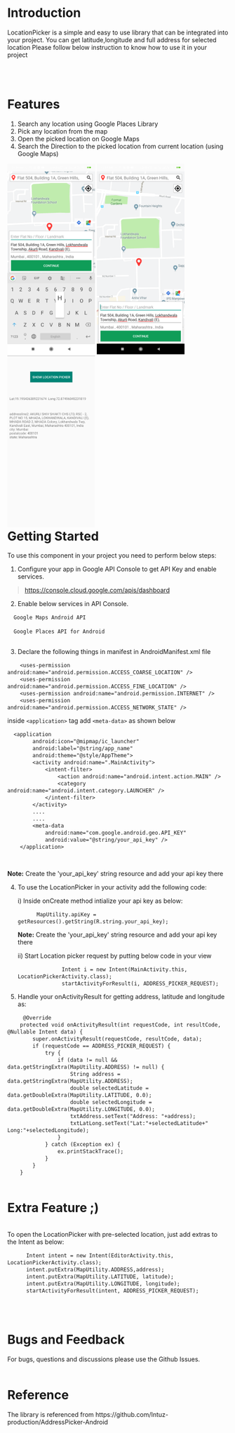 <h1>Introduction</h1>
LocationPicker is a simple and easy to use library that can be integrated into your project.
You can get latitude,longitude and full address for selected location
Please follow below instruction to know how to use it in your project

<br/><br/>
<h1>Features</h1>

1. Search any location using Google Places Library<br/>
2. Pick any location from the map<br/>
3. Open the picked location on Google Maps<br/>
4. Search the Direction to the picked location from current location (using Google Maps)<br/> 

<div style="float:left">
<img src="Screenshots/Screen1.png" width="200">
<img src="Screenshots/Screen2.png" width="200">
<img src="Screenshots/Screen3.png" width="200">
</div>


<br/><br/>
<h1>Getting Started</h1>

To use this component in your project you need to perform below steps:

1) Configure your app in  Google API Console  to get API Key and enable services.

> https://console.cloud.google.com/apis/dashboard

2) Enable below services in API Console.

```
  Google Maps Android API
  
  Google Places API for Android
  
```

3) Declare the following things in manifest in AndroidManifest.xml file

```
    <uses-permission android:name="android.permission.ACCESS_COARSE_LOCATION" />
    <uses-permission android:name="android.permission.ACCESS_FINE_LOCATION" />
    <uses-permission android:name="android.permission.INTERNET" />
    <uses-permission android:name="android.permission.ACCESS_NETWORK_STATE" />
```

inside ```<application>``` tag add ```<meta-data>``` as shown below

```
  <application
        android:icon="@mipmap/ic_launcher"
        android:label="@string/app_name"
        android:theme="@style/AppTheme">
        <activity android:name=".MainActivity">
            <intent-filter>
                <action android:name="android.intent.action.MAIN" />
                <category android:name="android.intent.category.LAUNCHER" />
            </intent-filter>
        </activity>
        ....
        ....
        <meta-data
            android:name="com.google.android.geo.API_KEY"
            android:value="@string/your_api_key" />
    </application>
```

<br/>
<p><b>Note:</b> Create the 'your_api_key' string resource and add your api key there</p>

4) To use the LocationPicker in your activity add the following code:

    i) Inside onCreate method intialize your api key as below:<br/>
    ```
          MapUtility.apiKey = getResources().getString(R.string.your_api_key);
    ```
      <p><b>Note:</b> Create the 'your_api_key' string resource and add your api key there</p>
    
    ii) Start Location picker request by putting below code in your view<br/>
    ```
                  Intent i = new Intent(MainActivity.this, LocationPickerActivity.class);
                  startActivityForResult(i, ADDRESS_PICKER_REQUEST);
    ```

5) Handle your onActivityResult for getting address, latitude and longitude as:

```
     @Override
    protected void onActivityResult(int requestCode, int resultCode, @Nullable Intent data) {
        super.onActivityResult(requestCode, resultCode, data);
        if (requestCode == ADDRESS_PICKER_REQUEST) {
            try {
                if (data != null && data.getStringExtra(MapUtility.ADDRESS) != null) {
                    String address = data.getStringExtra(MapUtility.ADDRESS);
                    double selectedLatitude = data.getDoubleExtra(MapUtility.LATITUDE, 0.0);
                    double selectedLongitude = data.getDoubleExtra(MapUtility.LONGITUDE, 0.0);
                    txtAddress.setText("Address: "+address);
                    txtLatLong.setText("Lat:"+selectedLatitude+"  Long:"+selectedLongitude);
                }
            } catch (Exception ex) {
                ex.printStackTrace();
            }
        }
    }
    
```

<h1>Extra Feature ;)</h1>
<br/>
To open the LocationPicker with pre-selected location, just add extras to the Intent as below: <br/>

```
      Intent intent = new Intent(EditorActivity.this, LocationPickerActivity.class);
      intent.putExtra(MapUtility.ADDRESS,address);
      intent.putExtra(MapUtility.LATITUDE, latitude);
      intent.putExtra(MapUtility.LONGITUDE, longitude);
      startActivityForResult(intent, ADDRESS_PICKER_REQUEST);
```
<br/><br/>

<h1>Bugs and Feedback</h1>
For bugs, questions and discussions please use the Github Issues.
<br/><br/>

<h1>Reference</h1>
The library is referenced from https://github.com/Intuz-production/AddressPicker-Android<br/>
<br/><br/>
